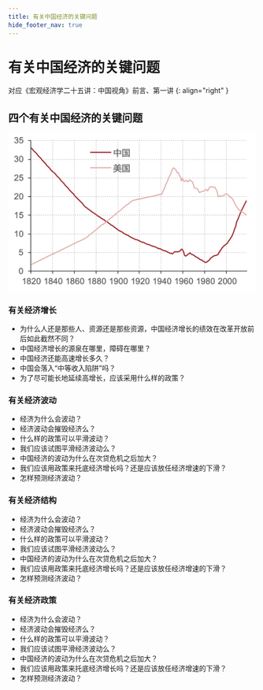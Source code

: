 ```yaml
---
title: 有关中国经济的关键问题
hide_footer_nav: true
---
```

# 有关中国经济的关键问题

对应《宏观经济学二十五讲：中国视角》前言、第一讲
{: align="right" }

## 四个有关中国经济的关键问题

![](./image/ch01-210105-105552.png)

### 有关经济增长

- 为什么人还是那些人、资源还是那些资源，中国经济增长的绩效在改革开放前后如此截然不同？
- 中国经济增长的源泉在哪里，障碍在哪里？
- 中国经济还能高速增长多久？
- 中国会落入“中等收入陷阱”吗？
- 为了尽可能长地延续高增长，应该采用什么样的政策？

### 有关经济波动

- 经济为什么会波动？
- 经济波动会摧毁经济么？
- 什么样的政策可以平滑波动？
- 我们应该试图平滑经济波动么？
- 中国经济的波动为什么在次贷危机之后加大？
- 我们应该用政策来托底经济增长吗？还是应该放任经济增速的下滑？
- 怎样预测经济波动？

### 有关经济结构

- 经济为什么会波动？
- 经济波动会摧毁经济么？
- 什么样的政策可以平滑波动？
- 我们应该试图平滑经济波动么？
- 中国经济的波动为什么在次贷危机之后加大？
- 我们应该用政策来托底经济增长吗？还是应该放任经济增速的下滑？
- 怎样预测经济波动？

### 有关经济政策

- 经济为什么会波动？
- 经济波动会摧毁经济么？
- 什么样的政策可以平滑波动？
- 我们应该试图平滑经济波动么？
- 中国经济的波动为什么在次贷危机之后加大？
- 我们应该用政策来托底经济增长吗？还是应该放任经济增速的下滑？
- 怎样预测经济波动？